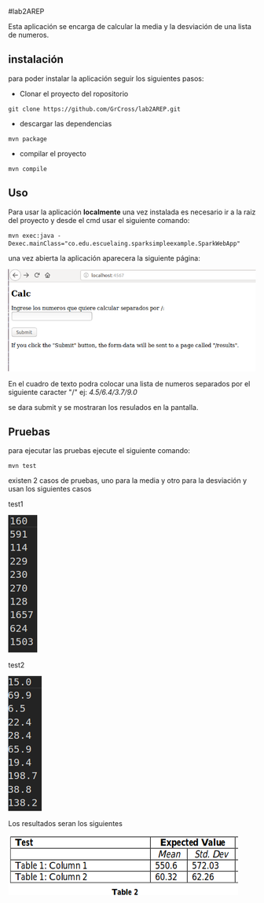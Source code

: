 #lab2AREP

Esta aplicación se encarga de calcular la media y la desviación de una lista de numeros.

## instalación

para poder instalar la aplicación seguir los siguientes pasos:

* Clonar el proyecto del ropositorio

````
git clone https://github.com/GrCross/lab2AREP.git
````
* descargar las dependencias
````
mvn package
````
* compilar el proyecto
````
mvn compile
````

## Uso
Para usar la aplicación **localmente** una vez instalada es necesario ir a la raiz del proyecto y desde el cmd usar el siguiente comando:

````
mvn exec:java -Dexec.mainClass="co.edu.escuelaing.sparksimpleexample.SparkWebApp"
````

una vez abierta la aplicación aparecera la siguiente página:

![](images/index.png)

En el cuadro de texto podra colocar una lista de numeros separados por el siguiente caracter "/" ej: *4.5/6.4/3.7/9.0*

se dara submit y se mostraran los resulados en la pantalla.

## Pruebas

para ejecutar las pruebas ejecute el siguiente comando:

````
mvn test
````

existen 2 casos de pruebas, uno para la media y otro para la desviación y usan los siguientes casos

test1

![](images/test1.png)

test2

![](images/test2.png)

Los resultados seran los siguientes

![](images/testResults.png)

